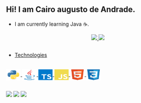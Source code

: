 ## Hi! I am Cairo augusto de Andrade. 

- I am currently learning Java ☕.

<div align="center">
  <a href="https://github.com/CairoDeAndrade">
  <img height="160em" src="https://github-readme-stats.vercel.app/api?username=CairoDeAndrade&show_icons=true&theme=dark&include_all_commits=true&count_private=true"/>
  <img height="160em" src="https://github-readme-stats.vercel.app/api/top-langs/?username=CairoDeAndrade&layout=compact&langs_count=7&theme=dark"/>
</div>
  
##
  
- Technologies
<div style="display: inline_block"><br>
  <img align="center" alt="Cairo-Python" height="30" width="40" src="https://raw.githubusercontent.com/devicons/devicon/master/icons/python/python-original.svg">
  <img align="center" alt="Cairo-CSS" height="30" width="40" src="https://raw.githubusercontent.com/devicons/devicon/master/icons/java/java-original.svg">
  <img align="center" alt="Cairo-CSS" height="30" width="40" src="https://raw.githubusercontent.com/devicons/devicon/master/icons/typescript/typescript-original.svg">
  <img align="center" alt="Cairo-Js" height="30" width="40" src="https://raw.githubusercontent.com/devicons/devicon/master/icons/javascript/javascript-plain.svg">
  <img align="center" alt="Cairo-HTML" height="30" width="40" src="https://raw.githubusercontent.com/devicons/devicon/master/icons/html5/html5-original.svg">
  <img align="center" alt="Cairo-CSS" height="30" width="40" src="https://raw.githubusercontent.com/devicons/devicon/master/icons/css3/css3-original.svg">
</div>

##
<div> 
  <a href="https://www.linkedin.com/in/cairodeandrade" target="_blank"><img src="https://img.shields.io/badge/-LinkedIn-%230077B5?style=for-the-badge&logo=linkedin&logoColor=white" target="_blank"></a>  
  <a href = "mailto:cairo.augusto.andrade@gmail.com"><img src="https://img.shields.io/badge/-Gmail-%23333?style=for-the-badge&logo=gmail&logoColor=white" target="_blank"></a>
  <a href="https://instagram.com/cairo_guto" target="_blank"><img src="https://img.shields.io/badge/-Instagram-%23E4405F?style=for-the-badge&logo=instagram&logoColor=white" target="_blank"></a>
</div>
